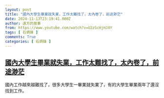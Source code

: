 ```yaml
---
layout: post
title: "國內大學生畢業就失業，工作太難找了，太內卷了，前途渺茫"
date: 2024-11-13T23:19:41.000Z
author: 遠方的故事
from: https://www.youtube.com/watch?v=U2zScHjHJ4Y
tags: [ 石炳锋 ]
comments: True
categories: [ 石炳锋 ]
---
```

<!--1731539981000-->
[國內大學生畢業就失業，工作太難找了，太內卷了，前途渺茫](https://www.youtube.com/watch?v=U2zScHjHJ4Y)
------

<div>
國內工作越來越難找了，很多大學生一畢業就失業了，有的大學生畢業兩年了還沒找到工作。
</div>
